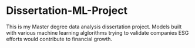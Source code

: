# Dissertation-ML-Project
This is my Master degree data analysis dissertation project.  Models built with various machine learning alglorithms trying to validate companies ESG efforts would contribute to financial growth.
